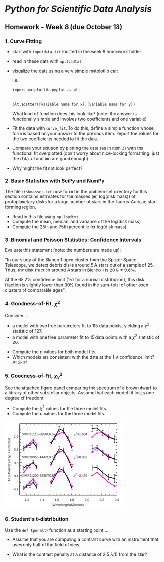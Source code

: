 # _Python for Scientific Data Analysis_

## Homework - Week 8 (due October 18)


### 1. Curve Fitting

* start with ``inputdata.txt`` located in the week 8 homework folder

* read in these data with ``np.loadtxt``

* visualize the data using a very simple matplotlib call:
 
  i.e.
  
  ```
  import matplotlib.pyplot as plt
  
  
  plt.scatter([variable name for x],[variable name for y])
  
  ```
  
  What kind of function does this look like? (note: the answer is functionally simple and involves two coefficients and one variable)
  
  
* Fit the data with ``curve_fit``.   To do this, define a simple function whose form is based on your answer to the previous item.  Report the values for the two coefficients needed to fit the data.

* Compare your solution by plotting the data (as in item 3) with the functional fit overplotted (don't worry about nice-looking formatting: just the data + function are good enough)

* Why might the fit not look perfect?


### 2. Basic Statistics with SciPy and NumPy

The file ``diskmasses.txt`` now found in the problem set directory for this section contains estimates for the masses (er, log(disk mass)) of protoplanetary disks for a large number of stars in the Taurus-Aurigae star-forming region.   

* Read in this file using ``np.loadtxt``.  
* Compute the mean, median, and variance of the log(disk mass).   
* Compute the 25th and 75th percentile for log(disk mass).


### 3. Binomial and Poisson Statistics: Confidence Intervals

Evaluate this statement [note: the numbers are made up]:

"In our study of the Blanco 1 open cluster from the Spitzer Space Telescope, we detect debris disks around 5 A stars out of a sample of 25.   Thus, the disk fraction around A stars in Blanco 1 is 20% $\pm$ 9.8%.   

At the 68.2% confidence limit (1-$\sigma$ for a normal distribution), this disk fraction is slightly lower than 30% found in the sum-total of other open clusters of comparable ages".

### 4. Goodness-of-Fit, $\chi_{}^{2}$


Consider ...

 * a model with two free parameters fit to 115 data points, yielding a $\chi^{2}$ statistic of 127.
 * a model with one free parameter fit to 15 data points with a  $\chi^{2}$ statistic of 26.

 
 - Compute the $p$ values for both model fits.
 - Which models are consistent with the data at the 1-$\sigma$ confidence limit?  At 3-$\sigma$?

### 5. Goodness-of-Fit, $\chi_{\nu}^{2}$

See the attached figure panel comparing the spectrum of a brown dwarf to a library of other substellar objects.   Assume that each model fit loses one degree of freedom. 

- Compute the $\chi^{2}$ values for the three model fits.
- Compute the $p$ values for the three model fits.  

![](./empirical_comparison.png)


### 6. Student's t-distribution

Use the ``def tpenalty`` function as a starting point ...

* Assume that you are computing a contrast curve with an instrument that uses only half of the field of view. 

* What is the contrast penalty at a distance of 2.5 $\lambda$/D from the star?


